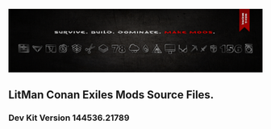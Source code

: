 ![GitLab Header](/images/gitlab_header.png)

## LitMan Conan Exiles Mods Source Files.

### Dev Kit Version 144536.21789
